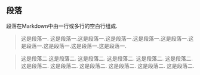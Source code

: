 ## 段落
段落在Markdown中由一行或多行的空白行组成.

> 这是段落一. 这是段落一.这是段落一.这是段落一.这是段落一.这是段落一.这是段落一.这是段落一.这是段落一.这是段落一.

> 这是段落二.这是段落二. 这是段落二. 这是段落二. 这是段落二. 这是段落二. 这是段落二. 这是段落二. 这是段落二. 这是段落二. 这是段落二. 这是段落二.

